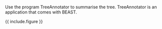 
Use the program TreeAnnotator to summarise the tree. 
TreeAnnotator is an application that comes with BEAST.

{{ include.figure }}
